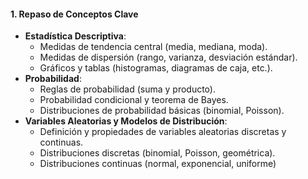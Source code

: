 #### **1. Repaso de Conceptos Clave**
- **Estadística Descriptiva**:
    - Medidas de tendencia central (media, mediana, moda).
    - Medidas de dispersión (rango, varianza, desviación estándar).
    - Gráficos y tablas (histogramas, diagramas de caja, etc.).
- **Probabilidad**:
    - Reglas de probabilidad (suma y producto).
    - Probabilidad condicional y teorema de Bayes.
    - Distribuciones de probabilidad básicas (binomial, Poisson).
- **Variables Aleatorias y Modelos de Distribución**:
    - Definición y propiedades de variables aleatorias discretas y continuas.
    - Distribuciones discretas (binomial, Poisson, geométrica).
    - Distribuciones continuas (normal, exponencial, uniforme)